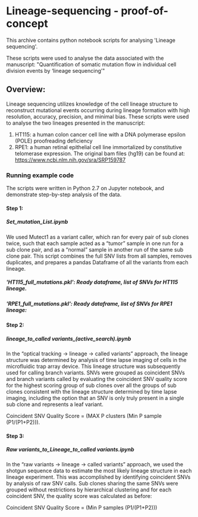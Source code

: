 # Lineage-sequencing - proof-of-concept
This archive contains python notebook scripts for analysing 'Lineage sequencing'.

These scripts were used to analyse the data associated with the manuscript:
"Quantification of somatic mutation flow in individual cell division events 
by ‘lineage sequencing’"

## Overview:
Lineage sequencing utilizes knowledge of the cell lineage structure to reconstruct mutational events occurring during lineage formation with high resolution, accuracy, precision, and minimal bias. These scripts were used to analyse the two lineages presented in the manuscript:
1. HT115: a human colon cancer cell line with a DNA polymerase epsilon (POLE) proofreading deficiency
2. RPE1: a human retinal epithelial cell line immortalized by constitutive telomerase expression.
The original bam files (hg19) can be found at: https://www.ncbi.nlm.nih.gov/sra/SRP159787

### Running example code
The scripts were written in Python 2.7 on Jupyter notebook, and demonstrate step-by-step analysis of the data.
#### Step 1: 
##### Set_mutation_List.ipynb
We used Mutect1 as a variant caller, which ran for every pair of sub clones twice, such that each sample acted as a “tumor” sample in one run for a sub clone pair, and as a “normal” sample in another run of the same sub clone pair. This script combines the full SNV lists from all samples, removes duplicates, and prepares a pandas Dataframe of all the variants from each lineage. 

##### 'HT115_full_mutations.pkl': Ready dataframe, list of SNVs for HT115 lineage.
##### 'RPE1_full_mutations.pkl': Ready dataframe, list of SNVs for RPE1 lineage:


#### Step 2:
##### lineage_to_called variants_(active_search).ipynb
In the “optical tracking -> lineage -> called variants” approach, the lineage structure was determined by analysis of time lapse imaging of cells in the microfluidic trap array device. This lineage structure was subsequently used for calling branch variants. SNVs were grouped as coincident SNVs and branch variants called by evaluating the coincident SNV quality score for the highest scoring group of sub clones over all the groups of sub clones consistent with the lineage structure determined by time lapse imaging, including the option that an SNV is only truly present in a single sub clone and represents a leaf variant. 

Coincident SNV Quality Score = (MAX P clusters (Min P sample (P1/(P1+P2))).



#### Step 3:
##### Raw variants_to_Lineage_to_called variants.ipynb
In the “raw variants -> lineage -> called variants” approach, we used the shotgun sequence data to estimate the most likely lineage structure in each lineage experiment. This was accomplished by identifying coincident SNVs by analysis of raw SNV calls. Sub clones sharing the same SNVs were grouped without restrictions by hierarchical clustering and for each coincident SNV, the quality score was calculated as before:

Coincident SNV Quality Score = (Min P samples (P1/(P1+P2)))
